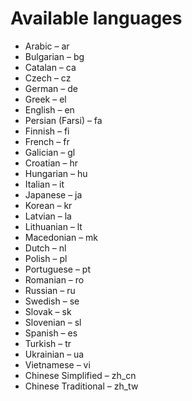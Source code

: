 # Available languages

- Arabic – ar
- Bulgarian – bg
- Catalan – ca
- Czech – cz
- German – de
- Greek – el
- English – en
- Persian (Farsi) – fa
- Finnish – fi
- French – fr
- Galician – gl
- Croatian – hr
- Hungarian – hu
- Italian – it
- Japanese – ja
- Korean – kr
- Latvian – la
- Lithuanian – lt
- Macedonian – mk
- Dutch – nl
- Polish – pl
- Portuguese – pt
- Romanian – ro
- Russian – ru
- Swedish – se
- Slovak – sk
- Slovenian – sl
- Spanish – es
- Turkish – tr
- Ukrainian – ua
- Vietnamese – vi
- Chinese Simplified – zh_cn
- Chinese Traditional – zh_tw
